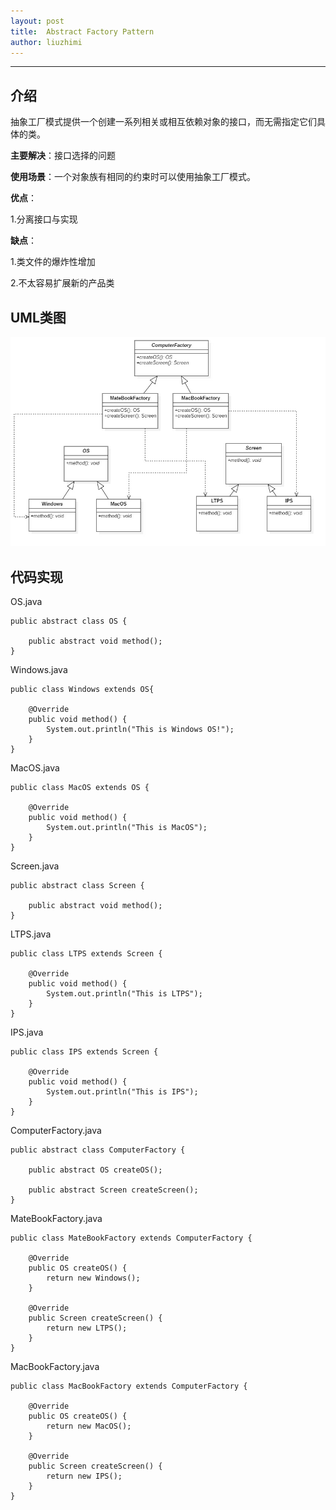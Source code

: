 ```yaml
---
layout: post
title:  Abstract Factory Pattern
author: liuzhimi
---
```

-----
## 介绍
抽象工厂模式提供一个创建一系列相关或相互依赖对象的接口，而无需指定它们具体的类。

**主要解决**：接口选择的问题

**使用场景**：一个对象族有相同的约束时可以使用抽象工厂模式。

**优点**：

1.分离接口与实现

**缺点**：

1.类文件的爆炸性增加

2.不太容易扩展新的产品类

## UML类图
![AbstractFactory.jpg](https://github.com/liuzhimi/liuzhimi.github.io/blob/master/images/AbstractFactory.jpg?raw=true)


## 代码实现
OS.java
```
public abstract class OS {

	public abstract void method();
}

```

Windows.java
```
public class Windows extends OS{

	@Override
	public void method() {
		System.out.println("This is Windows OS!");
	}
}
```
MacOS.java
```
public class MacOS extends OS {

	@Override
	public void method() {
		System.out.println("This is MacOS");
	}
}
```
Screen.java
```
public abstract class Screen {

	public abstract void method();
}
```
LTPS.java
```
public class LTPS extends Screen {

	@Override
	public void method() {
		System.out.println("This is LTPS");
	}
}
```
IPS.java
```
public class IPS extends Screen {

	@Override
	public void method() {
		System.out.println("This is IPS");
	}
}
```
ComputerFactory.java
```
public abstract class ComputerFactory {

	public abstract OS createOS();
	
	public abstract Screen createScreen();
}
```
MateBookFactory.java
```
public class MateBookFactory extends ComputerFactory {

	@Override
	public OS createOS() {
		return new Windows();
	}

	@Override
	public Screen createScreen() {
		return new LTPS();
	}
}
```
MacBookFactory.java
```
public class MacBookFactory extends ComputerFactory {

	@Override
	public OS createOS() {
		return new MacOS();
	}

	@Override
	public Screen createScreen() {
		return new IPS();
	}
}
```